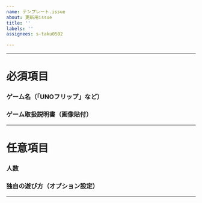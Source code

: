 ```yaml
---
name: テンプレート.issue
about: 更新用issue
title: ''
labels: ''
assignees: s-taku0502

---
```


***
# 必須項目
### ゲーム名（「UNOフリップ」など）
### ゲーム取扱説明書（画像貼付）
***
# 任意項目
### 人数
### 独自の遊び方（オプション設定）
***
